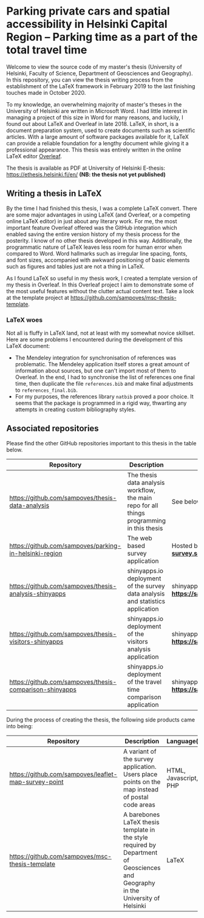 # Parking private cars and spatial accessibility in Helsinki Capital Region – Parking time as a part of the total travel time

Welcome to view the source code of my master's thesis (University of Helsinki, Faculty of Science, Department of Geosciences and Geography). In this repository, you can view the thesis writing process from the establishment of the LaTeX framework in February 2019 to the last finishing touches made in October 2020.

To my knowledge, an overwhelming majority of master's theses in the University of Helsinki are written in Microsoft Word. I had little interest in managing a project of this size in Word for many reasons, and luckily, I found out about LaTeX and Overleaf in late 2018. LaTeX, in short, is a document preparation system, used to create documents such as scientific articles. With a large amount of software packages available for it, LaTeX can provide a reliable foundation for a lengthy document while giving it a professional appearance. This thesis was entirely written in the online LaTeX editor [Overleaf](https://www.overleaf.com/).

The thesis is available as PDF at University of Helsinki E-thesis: https://ethesis.helsinki.fi/en/ **(NB: the thesis not yet published)**

## Writing a thesis in LaTeX

By the time I had finished this thesis, I was a complete LaTeX convert. There are some major advantages in using LaTeX (and Overleaf, or a competing online LaTeX editor) in just about any literary work. For me, the most important feature Overleaf offered was the GitHub integration which enabled saving the entire version history of my thesis process for the posterity. I know of no other thesis developed in this way. Additionally, the programmatic nature of LaTeX leaves less room for human error when compared to Word. Word hallmarks such as irregular line spacing, fonts, and font sizes, accompanied with awkward positioning of basic elements such as figures and tables just are not a thing in LaTeX.

As I found LaTeX so useful in my thesis work, I created a template version of my thesis in Overleaf. In this Overleaf project I aim to demonstrate some of the most useful features without the clutter actual content text. Take a look at the template project at https://github.com/sampoves/msc-thesis-template.

### LaTeX woes

Not all is fluffy in LaTeX land, not at least with my somewhat novice skillset. Here are some problems I encountered during the development of this LaTeX document:

* The Mendeley integration for synchronisation of references was problematic. The Mendeley application itself stores a great amount of information about sources, but one can't import most of them to Overleaf. In the end, I had to synchronise the list of references one final time, then duplicate the file ``references.bib`` and make final adjustments to ``references_final.bib``.
* For my purposes, the references library ``natbib`` proved a poor choice. It seems that the package is programmed in a rigid way, thwarting any attempts in creating custom bibliography styles.

## Associated repositories

Please find the other GitHub repositories important to this thesis in the table below.

| Repository | Description | Web deployment |
| --- | --- | --- |
| https://github.com/sampoves/thesis-data-analysis | The thesis data analysis workflow, the main repo for all things programming in this thesis | See below |
| https://github.com/sampoves/parking-in-helsinki-region | The web based survey application | Hosted by the author: **https://parking-survey.socialsawblade.fi** |
| https://github.com/sampoves/thesis-analysis-shinyapps | shinyapps.io deployment of the survey data analysis and statistics application | shinyapps.io: **https://sampoves.shinyapps.io/analysis/** |
| https://github.com/sampoves/thesis-visitors-shinyapps | shinyapps.io deployment of the visitors analysis application | shinyapps.io: **https://sampoves.shinyapps.io/visitors/** |
| https://github.com/sampoves/thesis-comparison-shinyapps | shinyapps.io deployment of the travel time comparison application | shinyapps.io: **https://sampoves.shinyapps.io/comparison/** |

During the process of creating the thesis, the following side products came into being:

| Repository | Description | Language(s) |
| --- | --- | --- |
| https://github.com/sampoves/leaflet-map-survey-point | A variant of the survey application. Users place points on the map instead of postal code areas | HTML, Javascript, PHP |
| https://github.com/sampoves/msc-thesis-template | A barebones LaTeX thesis template in the style required by Department of Geosciences and Geography in the University of Helsinki | LaTeX |
